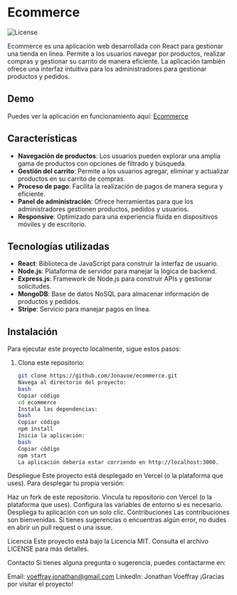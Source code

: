 # Ecommerce

![License](https://img.shields.io/badge/license-MIT-green)

Ecommerce es una aplicación web desarrollada con React para gestionar una tienda en línea. Permite a los usuarios navegar por productos, realizar compras y gestionar su carrito de manera eficiente. La aplicación también ofrece una interfaz intuitiva para los administradores para gestionar productos y pedidos.

## Demo

Puedes ver la aplicación en funcionamiento aquí: [Ecommerce](https://ecommerce-jonavoe.vercel.app/)

## Características

- **Navegación de productos**: Los usuarios pueden explorar una amplia gama de productos con opciones de filtrado y búsqueda.
- **Gestión del carrito**: Permite a los usuarios agregar, eliminar y actualizar productos en su carrito de compras.
- **Proceso de pago**: Facilita la realización de pagos de manera segura y eficiente.
- **Panel de administración**: Ofrece herramientas para que los administradores gestionen productos, pedidos y usuarios.
- **Responsive**: Optimizado para una experiencia fluida en dispositivos móviles y de escritorio.

## Tecnologías utilizadas

- **React**: Biblioteca de JavaScript para construir la interfaz de usuario.
- **Node.js**: Plataforma de servidor para manejar la lógica de backend.
- **Express.js**: Framework de Node.js para construir APIs y gestionar solicitudes.
- **MongoDB**: Base de datos NoSQL para almacenar información de productos y pedidos.
- **Stripe**: Servicio para manejar pagos en línea.

## Instalación

Para ejecutar este proyecto localmente, sigue estos pasos:

1. Clona este repositorio:
   ```bash
   git clone https://github.com/Jonavoe/ecommerce.git
   Navega al directorio del proyecto:
   bash
   Copiar código
   cd ecommerce
   Instala las dependencias:
   bash
   Copiar código
   npm install
   Inicia la aplicación:
   bash
   Copiar código
   npm start
   La aplicación debería estar corriendo en http://localhost:3000.
   ```

Despliegue
Este proyecto está desplegado en Vercel (o la plataforma que uses). Para desplegar tu propia versión:

Haz un fork de este repositorio.
Vincula tu repositorio con Vercel (o la plataforma que uses).
Configura las variables de entorno si es necesario.
Despliega tu aplicación con un solo clic.
Contribuciones
Las contribuciones son bienvenidas. Si tienes sugerencias o encuentras algún error, no dudes en abrir un pull request o una issue.

Licencia
Este proyecto está bajo la Licencia MIT. Consulta el archivo LICENSE para más detalles.

Contacto
Si tienes alguna pregunta o sugerencia, puedes contactarme en:

Email: voeffray.jonathan@gmail.com
LinkedIn: Jonathan Voeffray
¡Gracias por visitar el proyecto!
